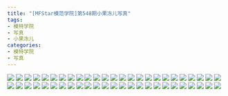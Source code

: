```yaml
---
title: "[MFStar模范学院]第548期小果冻儿写真"
tags: 
- 模特学院
- 写真
- 小果冻儿
categories:
- 模特学院
- 写真
---
```


![](https://img.ilovese.xyz/1734719281757.webp)
![](https://img.ilovese.xyz/1734719283482.webp)
![](https://img.ilovese.xyz/1734719284843.webp)
![](https://img.ilovese.xyz/1734719286923.webp)
![](https://img.ilovese.xyz/1734719288682.webp)
![](https://img.ilovese.xyz/1734719290939.webp)
![](https://img.ilovese.xyz/1734719292616.webp)
![](https://img.ilovese.xyz/1734719294407.webp)
![](https://img.ilovese.xyz/1734719296189.webp)
![](https://img.ilovese.xyz/1734719297775.webp)
![](https://img.ilovese.xyz/1734719299623.webp)
![](https://img.ilovese.xyz/1734719302057.webp)
![](https://img.ilovese.xyz/1734719303856.webp)
![](https://img.ilovese.xyz/1734719305788.webp)
![](https://img.ilovese.xyz/1734719307211.webp)
![](https://img.ilovese.xyz/1734719308946.webp)
![](https://img.ilovese.xyz/1734719310954.webp)
![](https://img.ilovese.xyz/1734719312711.webp)
![](https://img.ilovese.xyz/1734719314638.webp)
![](https://img.ilovese.xyz/1734719316436.webp)
![](https://img.ilovese.xyz/1734719317833.webp)
![](https://img.ilovese.xyz/1734719319707.webp)
![](https://img.ilovese.xyz/1734719321576.webp)
![](https://img.ilovese.xyz/1734719322930.webp)
![](https://img.ilovese.xyz/1734719324404.webp)
![](https://img.ilovese.xyz/1734719326577.webp)
![](https://img.ilovese.xyz/1734719328430.webp)
![](https://img.ilovese.xyz/1734719330073.webp)
![](https://img.ilovese.xyz/1734719331680.webp)
![](https://img.ilovese.xyz/1734719333075.webp)
![](https://img.ilovese.xyz/1734719334451.webp)
![](https://img.ilovese.xyz/1734719336271.webp)
![](https://img.ilovese.xyz/1734719337976.webp)
![](https://img.ilovese.xyz/1734719340249.webp)
![](https://img.ilovese.xyz/1734719342043.webp)
![](https://img.ilovese.xyz/1734719343989.webp)
![](https://img.ilovese.xyz/1734719345514.webp)
![](https://img.ilovese.xyz/1734719347076.webp)
![](https://img.ilovese.xyz/1734719348903.webp)
![](https://img.ilovese.xyz/1734719350688.webp)
![](https://img.ilovese.xyz/1734719352385.webp)
![](https://img.ilovese.xyz/1734719354101.webp)
![](https://img.ilovese.xyz/1734719355490.webp)
![](https://img.ilovese.xyz/1734719356960.webp)
![](https://img.ilovese.xyz/1734719358779.webp)
![](https://img.ilovese.xyz/1734719360189.webp)
![](https://img.ilovese.xyz/1734719362231.webp)
![](https://img.ilovese.xyz/1734719363887.webp)
![](https://img.ilovese.xyz/1734719365919.webp)
![](https://img.ilovese.xyz/1734719368126.webp)
